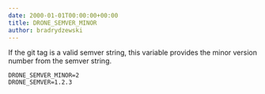 ```yaml
---
date: 2000-01-01T00:00:00+00:00
title: DRONE_SEMVER_MINOR
author: bradrydzewski
---
```


If the git tag is a valid semver string, this variable provides the minor version number from the semver string.

```
DRONE_SEMVER_MINOR=2
DRONE_SEMVER=1.2.3
```
